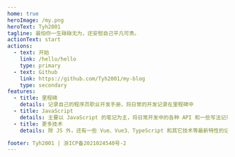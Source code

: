 ```yaml
---
home: true
heroImage: /my.png
heroText: Tyh2001
tagline: 最怕你一生碌碌无为，还安慰自己平凡可贵。
actionText: start
actions:
  - text: 开始
    link: /hello/hello
    type: primary
  - text: Github
    link: https://github.com/Tyh2001/my-blog
    type: secondary
features:
  - title: 里程碑
    details: 记录自己的程序员职业开发手册，将日常的开发记录在里程碑中
  - title: JavaScript
    details: 主要以 JavaScript 的笔记为主，将日常开发中的各种 API 和一些写法记录在此
  - title: 更多技术
    details: 除 JS 外，还有一些 Vue、Vue3、TypeScript 和其它技术等最新特性的记录

footer: Tyh2001 | 浙ICP备2021024540号-2
---
```

